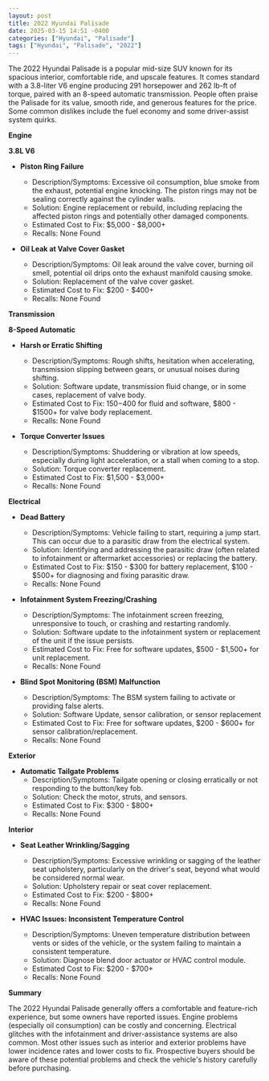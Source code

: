 ```yaml
---
layout: post
title: 2022 Hyundai Palisade
date: 2025-03-15 14:51 -0400
categories: ["Hyundai", "Palisade"]
tags: ["Hyundai", "Palisade", "2022"]
---
```

The 2022 Hyundai Palisade is a popular mid-size SUV known for its spacious interior, comfortable ride, and upscale features. It comes standard with a 3.8-liter V6 engine producing 291 horsepower and 262 lb-ft of torque, paired with an 8-speed automatic transmission. People often praise the Palisade for its value, smooth ride, and generous features for the price. Some common dislikes include the fuel economy and some driver-assist system quirks.

**Engine**

**3.8L V6**

*   **Piston Ring Failure**
    *   Description/Symptoms: Excessive oil consumption, blue smoke from the exhaust, potential engine knocking. The piston rings may not be sealing correctly against the cylinder walls.
    *   Solution: Engine replacement or rebuild, including replacing the affected piston rings and potentially other damaged components.
    *   Estimated Cost to Fix: $5,000 - $8,000+
    *   Recalls: None Found

*   **Oil Leak at Valve Cover Gasket**
    *   Description/Symptoms: Oil leak around the valve cover, burning oil smell, potential oil drips onto the exhaust manifold causing smoke.
    *   Solution: Replacement of the valve cover gasket.
    *   Estimated Cost to Fix: $200 - $400+
    *   Recalls: None Found

**Transmission**

**8-Speed Automatic**

*   **Harsh or Erratic Shifting**
    *   Description/Symptoms: Rough shifts, hesitation when accelerating, transmission slipping between gears, or unusual noises during shifting.
    *   Solution: Software update, transmission fluid change, or in some cases, replacement of valve body.
    *   Estimated Cost to Fix: $150-$400 for fluid and software, $800 - $1500+ for valve body replacement.
    *   Recalls: None Found

*   **Torque Converter Issues**
    *   Description/Symptoms: Shuddering or vibration at low speeds, especially during light acceleration, or a stall when coming to a stop.
    *   Solution: Torque converter replacement.
    *   Estimated Cost to Fix: $1,500 - $3,000+
    *   Recalls: None Found

**Electrical**

*   **Dead Battery**
    *   Description/Symptoms: Vehicle failing to start, requiring a jump start. This can occur due to a parasitic draw from the electrical system.
    *   Solution: Identifying and addressing the parasitic draw (often related to infotainment or aftermarket accessories) or replacing the battery.
    *   Estimated Cost to Fix: $150 - $300 for battery replacement, $100 - $500+ for diagnosing and fixing parasitic draw.
    *   Recalls: None Found

*   **Infotainment System Freezing/Crashing**
    *   Description/Symptoms: The infotainment screen freezing, unresponsive to touch, or crashing and restarting randomly.
    *   Solution: Software update to the infotainment system or replacement of the unit if the issue persists.
    *   Estimated Cost to Fix: Free for software updates, $500 - $1,500+ for unit replacement.
    *   Recalls: None Found

*   **Blind Spot Monitoring (BSM) Malfunction**
    *   Description/Symptoms: The BSM system failing to activate or providing false alerts.
    *   Solution: Software Update, sensor calibration, or sensor replacement
    *   Estimated Cost to Fix: Free for software updates, $200 - $600+ for sensor calibration/replacement.
    *   Recalls: None Found

**Exterior**

*   **Automatic Tailgate Problems**
    *   Description/Symptoms: Tailgate opening or closing erratically or not responding to the button/key fob.
    *   Solution: Check the motor, struts, and sensors.
    *   Estimated Cost to Fix: $300 - $800+
    *   Recalls: None Found

**Interior**

*   **Seat Leather Wrinkling/Sagging**
    *   Description/Symptoms: Excessive wrinkling or sagging of the leather seat upholstery, particularly on the driver's seat, beyond what would be considered normal wear.
    *   Solution: Upholstery repair or seat cover replacement.
    *   Estimated Cost to Fix: $200 - $800+
    *   Recalls: None Found

*   **HVAC Issues: Inconsistent Temperature Control**
    *   Description/Symptoms: Uneven temperature distribution between vents or sides of the vehicle, or the system failing to maintain a consistent temperature.
    *   Solution: Diagnose blend door actuator or HVAC control module.
    *   Estimated Cost to Fix: $200 - $700+
    *   Recalls: None Found

**Summary**

The 2022 Hyundai Palisade generally offers a comfortable and feature-rich experience, but some owners have reported issues. Engine problems (especially oil consumption) can be costly and concerning. Electrical glitches with the infotainment and driver-assistance systems are also common. Most other issues such as interior and exterior problems have lower incidence rates and lower costs to fix. Prospective buyers should be aware of these potential problems and check the vehicle's history carefully before purchasing.

